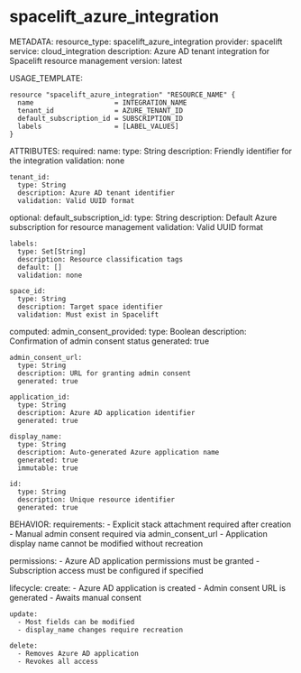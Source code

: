 # spacelift_azure_integration

METADATA:
  resource_type: spacelift_azure_integration
  provider: spacelift
  service: cloud_integration
  description: Azure AD tenant integration for Spacelift resource management
  version: latest

USAGE_TEMPLATE:
```hcl
resource "spacelift_azure_integration" "RESOURCE_NAME" {
  name                    = INTEGRATION_NAME
  tenant_id               = AZURE_TENANT_ID
  default_subscription_id = SUBSCRIPTION_ID
  labels                  = [LABEL_VALUES]
}
```

ATTRIBUTES:
  required:
    name:
      type: String
      description: Friendly identifier for the integration
      validation: none
    
    tenant_id:
      type: String
      description: Azure AD tenant identifier
      validation: Valid UUID format

  optional:
    default_subscription_id:
      type: String
      description: Default Azure subscription for resource management
      validation: Valid UUID format
    
    labels:
      type: Set[String]
      description: Resource classification tags
      default: []
      validation: none
    
    space_id:
      type: String
      description: Target space identifier
      validation: Must exist in Spacelift

  computed:
    admin_consent_provided:
      type: Boolean
      description: Confirmation of admin consent status
      generated: true
    
    admin_consent_url:
      type: String
      description: URL for granting admin consent
      generated: true
    
    application_id:
      type: String
      description: Azure AD application identifier
      generated: true
    
    display_name:
      type: String
      description: Auto-generated Azure application name
      generated: true
      immutable: true
    
    id:
      type: String
      description: Unique resource identifier
      generated: true

BEHAVIOR:
  requirements:
    - Explicit stack attachment required after creation
    - Manual admin consent required via admin_consent_url
    - Application display name cannot be modified without recreation

  permissions:
    - Azure AD application permissions must be granted
    - Subscription access must be configured if specified
    
  lifecycle:
    create:
      - Azure AD application is created
      - Admin consent URL is generated
      - Awaits manual consent
    
    update:
      - Most fields can be modified
      - display_name changes require recreation
      
    delete:
      - Removes Azure AD application
      - Revokes all access
